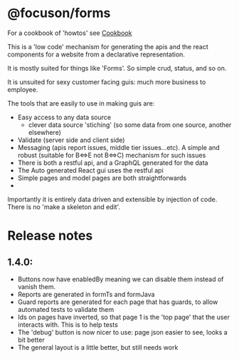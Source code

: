# @focuson/forms

For a cookbook of 'howtos' see [Cookbook]()

This is a 'low code' mechanism for generating the apis and the react components for a website from a declarative representation. 

It is mostly suited for things like 'Forms'. So simple crud, status, and so on.

It is unsuited for sexy customer facing guis: much more business to employee.

The tools that are easily to use in making guis are:
* Easy access to any data source
  * clever data source 'stiching' (so some data from one source, another elsewhere)
* Validate (server side and client side)
* Messaging (apis report issues, middle tier issues...etc). A simple and robust (suitable for B<=>E not B<=>C) mechanism for such issues
* There is both a restful api, and a GraphQL generated for the data
* The Auto generated React gui uses the restful api
* Simple pages and model pages are both straightforwards
* 
Importantly it is entirely data driven and extensible by injection of code. There is no  'make a skeleton and edit'. 


# Release notes
## 1.4.0:
* Buttons now have enabledBy meaning we can disable them instead of vanish them.
* Reports are generated in formTs and formJava
* Guard reports are generated for each page that has guards, to allow automated tests to validate them
* Ids on pages have inverted, so that page 1 is the 'top page' that the user interacts with. This is to help tests
* The 'debug' button is now nicer to use: page json easier to see, looks a bit better
* The general layout is a little better, but still needs work

 